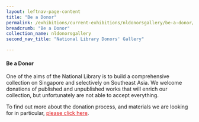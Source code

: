```yaml
---
layout: leftnav-page-content
title: "Be a Donor"
permalink: /exhibitions/current-exhibitions/nldonorsgallery/be-a-donor/
breadcrumb: "Be a Donor"
collection_name: nldonorsgallery
second_nav_title: "National Library Donors' Gallery"

---
```


#### Be a Donor

One of the aims of the National Library is to build a comprehensive collection on Singapore and selectively on Southeast Asia. We welcome donations of published and unpublished works that will enrich our collection, but unfortunately are not able to accept everything.

To find out more about the donation process, and materials we are looking for in particular, <a href="https://www.nlb.gov.sg/GetInvolved/Donate/DonatetoourCollections.aspx" style="color:#E21216;">please click here</a>.
